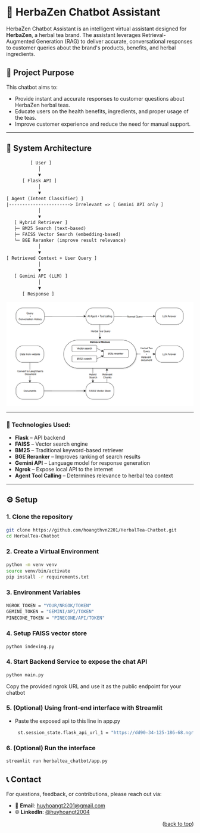 # 🌿 HerbaZen Chatbot Assistant

HerbaZen Chatbot Assistant is an intelligent virtual assistant designed for **HerbaZen**, a herbal tea brand. The assistant leverages Retrieval-Augmented Generation (RAG) to deliver accurate, conversational responses to customer queries about the brand's products, benefits, and herbal ingredients.

## 📌 Project Purpose

This chatbot aims to:
- Provide instant and accurate responses to customer questions about HerbaZen herbal teas.
- Educate users on the health benefits, ingredients, and proper usage of the teas.
- Improve customer experience and reduce the need for manual support.

---
## 🧠 System Architecture
```text
         [ User ]
            │
            ▼
      [ Flask API ]
            │
            ▼
[ Agent (Intent Classifier) ]
|-----------------------> Irrelevant => [ Gemini API only ]
            │
            ▼
   [ Hybrid Retriever ]
   ├─ BM25 Search (text-based)
   ├─ FAISS Vector Search (embedding-based)
   └─ BGE Reranker (improve result relevance)
            │
            ▼
[ Retrieved Context + User Query ]
            │
            ▼
   [ Gemini API (LLM) ]
            │
            ▼
      [ Response ]
```
![Pipeline2][pipeline-screenshot2]


---


### 🔧 Technologies Used:
- **Flask** – API backend
- **FAISS** – Vector search engine
- **BM25** – Traditional keyword-based retriever
- **BGE Reranker** – Improves ranking of search results
- **Gemini API** – Language model for response generation
- **Ngrok** – Expose local API to the internet
- **Agent Tool Calling** – Determines relevance to herbal tea context

---

## ⚙️ Setup

### 1. Clone the repository
```bash
git clone https://github.com/hoangthvn2201/HerbalTea-Chatbot.git
cd HerbalTea-Chatbot
```

### 2. Create a Virtual Environment
```bash
python -m venv venv
source venv/bin/activate
pip install -r requirements.txt
```
### 3. Environment Variables
```bash
NGROK_TOKEN = "YOUR/NRGOK/TOKEN"
GEMINI_TOKEN = "GEMINI/API/TOKEN"
PINECONE_TOKEN = "PINECONE/API/TOKEN"
```
### 4. Setup FAISS vector store
```bash
python indexing.py
```


### 4. Start Backend Service to expose the chat API
```bash
python main.py
```
Copy the provided ngrok URL and use it as the public endpoint for your chatbot

### 5. (Optional) Using front-end interface with Streamlit
- Paste the exposed api to this line in app.py
   ```sh
    st.session_state.flask_api_url_1 = "https://dd90-34-125-186-68.ngrok-free.app/v1/chat"  # Set your Flask API URL here
   ```

### 6. (Optional) Run the interface 

```bash
streamlit run herbaltea_chatbot/app.py
```


## 📞 Contact

For questions, feedback, or contributions, please reach out via:

- 📧 **Email**: [huyhoangt2201@gmail.com](mailto:huyhoangt2201@gmail.com)  
- 🌐 **LinkedIn**: [@huyhoangt2004](https://www.linkedin.com/in/huyhoangt2004/) 

<p align="right">(<a href="#readme-top">back to top</a>)</p>




[product-screenshot]: images/screenshot.png
[pipeline-screenshot]: images/graph.png
[pipeline-screenshot2]: images/graph_v2.png
